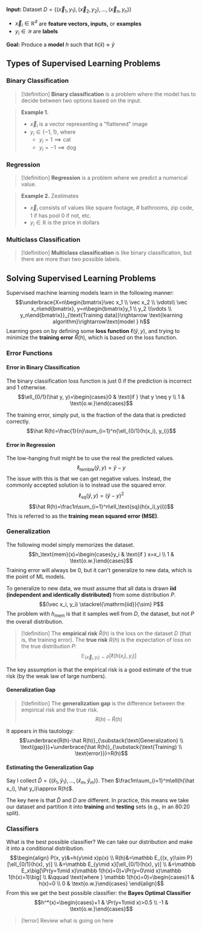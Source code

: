 **Input:** Dataset $D=\{(\vec x_1, y_1), (\vec x_2, y_2), \dots, (\vec x_n, y_n)\}$
- $\vec x_i\in \mathbb R^d$ are **feature vectors, inputs,** or **examples**
- $y_i \in \mathcal Y$ are **labels**

**Goal:** Produce a **model** $h$ such that $h(\hat x)\approx \hat y$
## Types of Supervised Learning Problems

### Binary Classification

>[!definition]
>**Binary classification** is a problem where the model has to decide between two options based on the input.

>**Example 1.** 
>- $\vec x_i$ is a vector representing a "flattened" image
>- $y_i\in \{-1, 1\}$, where 
>	- $y_i = 1 \implies \text{cat}$
>	- $y_i=-1 \implies \text{dog}$

### Regression

>[!definition]
>**Regression** is a problem where we predict a numerical value.

>**Example 2.** Zestimates
>- $\vec x_i$ consists of values like square footage, # bathrooms, zip code, 1 if has pool 0 if not, etc.
>- $y_i\in \mathbb R$ is the price in dollars

### Multiclass Classification

>[!definition]
>**Multiclass classification** is like binary classification, but there are more than two possible labels.

## Solving Supervised Learning Problems

Supervised machine learning models learn in the following manner:
$$\underbrace{X=n\begin{bmatrix}\vec x_1 \\ \vec x_2 \\ \vdots\\ \vec x_n\end{bmatrix}, y=n\begin{bmatrix}y_1 \\ y_2 \\\vdots \\ y_n\end{bmatrix}}_{\text{Training data}}\rightarrow \text{learning algorithm}\rightarrow\text{model } h$$
Learning goes on by defining some **loss function** $\ell(\hat y, y)$, and trying to minimize the **training error** $\hat R(h)$, which is based on the loss function.

### Error Functions
#### Error in Binary Classification

The binary classification loss function is just 0 if the prediction is incorrect and 1 otherwise.
$$\ell_{0/1}(\hat y, y)=\begin{cases}0 & \text{if } \hat y \neq y \\ 1 & \text{o.w.}\end{cases}$$

The training error, simply put, is the fraction of the data that is predicted correctly.
$$\hat R(h)=\frac{1}{n}\sum_{i=1}^n{\ell_{0/1}(h(x_i), y_i)}$$
#### Error in Regression

The low-hanging fruit might be to use the real the predicted values.
$$\ell_\text{terrible}(\hat y, y)=\hat y-y$$
The issue with this is that we can get negative values. Instead, the commonly accepted solution is to instead use the squared error.
$$\ell_\text{sq}(\hat y, y)=(\hat y-y)^2$$
$$\hat R(h)=\frac1n\sum_{i=1}^n\ell_\text{sq}(h(x_i),y(i))$$
This is referred to as the **training mean squared error (MSE)**.

### Generalization

The following model simply memorizes the dataset.
$$h_\text{mem}(x)=\begin{cases}y_i & \text{if } x=x_i \\ 1 & \text{o.w.}\end{cases}$$
Training error will always be 0, but it can't generalize to new data, which is the point of ML models.

To generalize to new data, we must assume that all data is drawn **iid (independent and identically distributed)** from some distribution $P$. 
$$(\vec x_i, y_i) \stackrel{\mathrm{iid}}{\sim} P$$
The problem with $h_\text{mem}$ is that it samples well from $D$, the dataset, but not $P$ the overall distribution.

>[!definition]
>The **empirical risk** $\hat R(h)$ is the loss on the dataset $D$ (that is, the training error). The **true risk** $R(h)$ is the expectation of loss on the true distribution $P$:
>$$\mathbb E_{(\vec x_i, y_i)\sim P}[\ell(h(x_i), y_i)]$$

The key assumption is that the empirical risk is a good estimate of the true risk (by the weak law of large numbers).

#### Generalization Gap

>[!definition]
>The **generalization gap** is the difference between the empirical risk and the true risk.
>$$R(h)-\hat R(h)$$

It appears in this tautology:
$$\underbrace{R(h)-\hat R(h)}_{\substack{\text{Generalization} \\ \text{gap}}}+\underbrace{\hat R(h)}_{\substack{\text{Training} \\ \text{error}}}=R(h)$$

#### Estimating the Generalization Gap

Say I collect $\hat D=\{(\hat x_1, \hat y_1), \dots, (\hat x_m, \hat y_m)\}$. Then $\frac1m\sum_{i=1}^m\ell(h(\hat x_i), \hat y_i)\approx R(h)$.

The key here is that $\hat D$ and $D$ are different. In practice, this means we take our dataset and partition it into **training** and **testing** sets (e.g., in an 80:20 split).

### Classifiers

What is the best possible classifier? We can take our distribution and make it into a conditional distribution.
$$\begin{align}
P(x, y)&=h(y\mid x)p(x) \\
R(h)&=\mathbb E_{(x, y)\sim P}[\ell_{0/1}(h(x), y)] \\
&=\mathbb E_{y\mid x}[\ell_{0/1}(h(x), y)] \\
&=\mathbb E_x\big[\Pr(y=1\mid x)\mathbb 1(h(x)=0)+\Pr(y=0\mid x)\mathbb 1(h(x)=1)\big] \\
&\qquad \text{where } \mathbb 1(h(x)=0)=\begin{cases}1 & h(x)=0 \\ 0 & \text{o.w.}\end{cases}
\end{align}$$
From this we get the best possible classifier: the **Bayes Optimal Classifier**
$$h^*(x)=\begin{cases}+1 & \Pr(y=1\mid x)>0.5 \\ -1 & \text{o.w.}\end{cases}$$

>[!error]
>Review what is going on here

